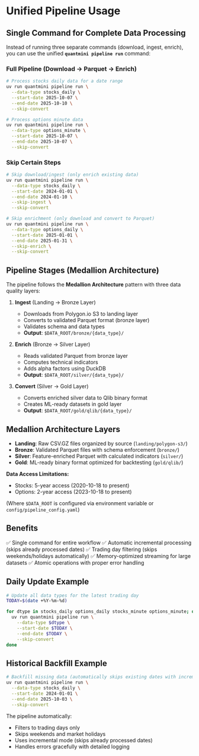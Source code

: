 # Unified Pipeline Usage

## Single Command for Complete Data Processing

Instead of running three separate commands (download, ingest, enrich), you can use the unified **`quantmini pipeline run`** command:

### Full Pipeline (Download → Parquet → Enrich)

```bash
# Process stocks daily data for a date range
uv run quantmini pipeline run \
  --data-type stocks_daily \
  --start-date 2025-10-07 \
  --end-date 2025-10-10 \
  --skip-convert

# Process options minute data
uv run quantmini pipeline run \
  --data-type options_minute \
  --start-date 2025-10-07 \
  --end-date 2025-10-07 \
  --skip-convert
```

### Skip Certain Steps

```bash
# Skip download/ingest (only enrich existing data)
uv run quantmini pipeline run \
  --data-type stocks_daily \
  --start-date 2024-01-01 \
  --end-date 2024-01-10 \
  --skip-ingest \
  --skip-convert

# Skip enrichment (only download and convert to Parquet)
uv run quantmini pipeline run \
  --data-type options_daily \
  --start-date 2025-01-01 \
  --end-date 2025-01-31 \
  --skip-enrich \
  --skip-convert
```

## Pipeline Stages (Medallion Architecture)

The pipeline follows the **Medallion Architecture** pattern with three data quality layers:

1. **Ingest** (Landing → Bronze Layer)
   - Downloads from Polygon.io S3 to landing layer
   - Converts to validated Parquet format (bronze layer)
   - Validates schema and data types
   - **Output**: `$DATA_ROOT/bronze/{data_type}/`

2. **Enrich** (Bronze → Silver Layer)
   - Reads validated Parquet from bronze layer
   - Computes technical indicators
   - Adds alpha factors using DuckDB
   - **Output**: `$DATA_ROOT/silver/{data_type}/`

3. **Convert** (Silver → Gold Layer)
   - Converts enriched silver data to Qlib binary format
   - Creates ML-ready datasets in gold layer
   - **Output**: `$DATA_ROOT/gold/qlib/{data_type}/`

## Medallion Architecture Layers

- **Landing**: Raw CSV.GZ files organized by source (`landing/polygon-s3/`)
- **Bronze**: Validated Parquet files with schema enforcement (`bronze/`)
- **Silver**: Feature-enriched Parquet with calculated indicators (`silver/`)
- **Gold**: ML-ready binary format optimized for backtesting (`gold/qlib/`)

**Data Access Limitations:**
- Stocks: 5-year access (2020-10-18 to present)
- Options: 2-year access (2023-10-18 to present)

(Where `$DATA_ROOT` is configured via environment variable or `config/pipeline_config.yaml`)

## Benefits

✅ Single command for entire workflow
✅ Automatic incremental processing (skips already processed dates)
✅ Trading day filtering (skips weekends/holidays automatically)
✅ Memory-optimized streaming for large datasets
✅ Atomic operations with proper error handling

## Daily Update Example

```bash
# Update all data types for the latest trading day
TODAY=$(date +%Y-%m-%d)

for dtype in stocks_daily options_daily stocks_minute options_minute; do
  uv run quantmini pipeline run \
    --data-type $dtype \
    --start-date $TODAY \
    --end-date $TODAY \
    --skip-convert
done
```

## Historical Backfill Example

```bash
# Backfill missing data (automatically skips existing dates with incremental mode)
uv run quantmini pipeline run \
  --data-type stocks_daily \
  --start-date 2024-01-01 \
  --end-date 2025-10-03 \
  --skip-convert
```

The pipeline automatically:
- Filters to trading days only
- Skips weekends and market holidays  
- Uses incremental mode (skips already processed dates)
- Handles errors gracefully with detailed logging
